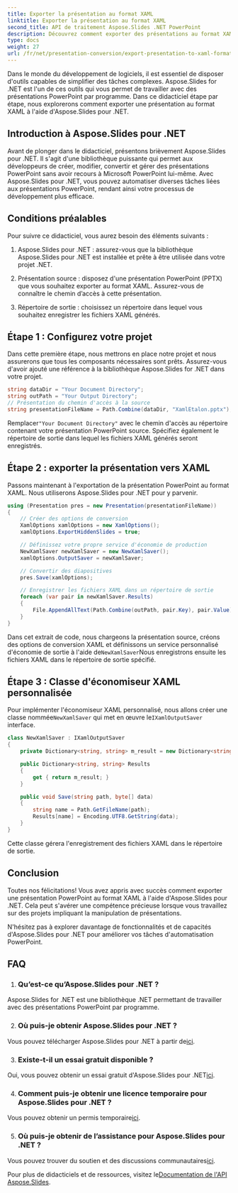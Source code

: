 ```yaml
---
title: Exporter la présentation au format XAML
linktitle: Exporter la présentation au format XAML
second_title: API de traitement Aspose.Slides .NET PowerPoint
description: Découvrez comment exporter des présentations au format XAML à l’aide d’Aspose.Slides pour .NET. Créez du contenu interactif sans effort !
type: docs
weight: 27
url: /fr/net/presentation-conversion/export-presentation-to-xaml-format/
---
```


Dans le monde du développement de logiciels, il est essentiel de disposer d'outils capables de simplifier des tâches complexes. Aspose.Slides for .NET est l'un de ces outils qui vous permet de travailler avec des présentations PowerPoint par programme. Dans ce didacticiel étape par étape, nous explorerons comment exporter une présentation au format XAML à l'aide d'Aspose.Slides pour .NET. 

## Introduction à Aspose.Slides pour .NET

Avant de plonger dans le didacticiel, présentons brièvement Aspose.Slides pour .NET. Il s'agit d'une bibliothèque puissante qui permet aux développeurs de créer, modifier, convertir et gérer des présentations PowerPoint sans avoir recours à Microsoft PowerPoint lui-même. Avec Aspose.Slides pour .NET, vous pouvez automatiser diverses tâches liées aux présentations PowerPoint, rendant ainsi votre processus de développement plus efficace.

## Conditions préalables

Pour suivre ce didacticiel, vous aurez besoin des éléments suivants :

1. Aspose.Slides pour .NET : assurez-vous que la bibliothèque Aspose.Slides pour .NET est installée et prête à être utilisée dans votre projet .NET.

2. Présentation source : disposez d'une présentation PowerPoint (PPTX) que vous souhaitez exporter au format XAML. Assurez-vous de connaître le chemin d’accès à cette présentation.

3. Répertoire de sortie : choisissez un répertoire dans lequel vous souhaitez enregistrer les fichiers XAML générés.

## Étape 1 : Configurez votre projet

Dans cette première étape, nous mettrons en place notre projet et nous assurerons que tous les composants nécessaires sont prêts. Assurez-vous d'avoir ajouté une référence à la bibliothèque Aspose.Slides for .NET dans votre projet.

```csharp
string dataDir = "Your Document Directory";
string outPath = "Your Output Directory";
// Présentation du chemin d'accès à la source
string presentationFileName = Path.Combine(dataDir, "XamlEtalon.pptx");
```

 Remplacer`"Your Document Directory"` avec le chemin d'accès au répertoire contenant votre présentation PowerPoint source. Spécifiez également le répertoire de sortie dans lequel les fichiers XAML générés seront enregistrés.

## Étape 2 : exporter la présentation vers XAML

Passons maintenant à l'exportation de la présentation PowerPoint au format XAML. Nous utiliserons Aspose.Slides pour .NET pour y parvenir. 

```csharp
using (Presentation pres = new Presentation(presentationFileName))
{
    // Créer des options de conversion
    XamlOptions xamlOptions = new XamlOptions();
    xamlOptions.ExportHiddenSlides = true;

    // Définissez votre propre service d'économie de production
    NewXamlSaver newXamlSaver = new NewXamlSaver();
    xamlOptions.OutputSaver = newXamlSaver;

    // Convertir des diapositives
    pres.Save(xamlOptions);

    // Enregistrer les fichiers XAML dans un répertoire de sortie
    foreach (var pair in newXamlSaver.Results)
    {
        File.AppendAllText(Path.Combine(outPath, pair.Key), pair.Value);
    }
}
```

 Dans cet extrait de code, nous chargeons la présentation source, créons des options de conversion XAML et définissons un service personnalisé d'économie de sortie à l'aide de`NewXamlSaver`Nous enregistrons ensuite les fichiers XAML dans le répertoire de sortie spécifié.

## Étape 3 : Classe d'économiseur XAML personnalisée

 Pour implémenter l'économiseur XAML personnalisé, nous allons créer une classe nommée`NewXamlSaver` qui met en œuvre le`IXamlOutputSaver` interface.

```csharp
class NewXamlSaver : IXamlOutputSaver
{
    private Dictionary<string, string> m_result = new Dictionary<string, string>();

    public Dictionary<string, string> Results
    {
        get { return m_result; }
    }

    public void Save(string path, byte[] data)
    {
        string name = Path.GetFileName(path);
        Results[name] = Encoding.UTF8.GetString(data);
    }
}
```

Cette classe gérera l'enregistrement des fichiers XAML dans le répertoire de sortie.

## Conclusion

Toutes nos félicitations! Vous avez appris avec succès comment exporter une présentation PowerPoint au format XAML à l'aide d'Aspose.Slides pour .NET. Cela peut s'avérer une compétence précieuse lorsque vous travaillez sur des projets impliquant la manipulation de présentations.

N'hésitez pas à explorer davantage de fonctionnalités et de capacités d'Aspose.Slides pour .NET pour améliorer vos tâches d'automatisation PowerPoint.

## FAQ

1. ### Qu’est-ce qu’Aspose.Slides pour .NET ?
Aspose.Slides for .NET est une bibliothèque .NET permettant de travailler avec des présentations PowerPoint par programme.

2. ### Où puis-je obtenir Aspose.Slides pour .NET ?
 Vous pouvez télécharger Aspose.Slides pour .NET à partir de[ici](https://purchase.aspose.com/buy).

3. ### Existe-t-il un essai gratuit disponible ?
 Oui, vous pouvez obtenir un essai gratuit d'Aspose.Slides pour .NET[ici](https://releases.aspose.com/).

4. ### Comment puis-je obtenir une licence temporaire pour Aspose.Slides pour .NET ?
 Vous pouvez obtenir un permis temporaire[ici](https://purchase.aspose.com/temporary-license/).

5. ### Où puis-je obtenir de l’assistance pour Aspose.Slides pour .NET ?
Vous pouvez trouver du soutien et des discussions communautaires[ici](https://forum.aspose.com/).

 Pour plus de didacticiels et de ressources, visitez le[Documentation de l'API Aspose.Slides](https://reference.aspose.com/slides/net/).